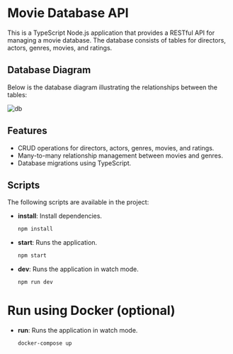 # Movie Database API

This is a TypeScript Node.js application that provides a RESTful API for managing a movie database. The database consists of tables for directors, actors, genres, movies, and ratings.

## Database Diagram

Below is the database diagram illustrating the relationships between the tables:

![db](https://github.com/user-attachments/assets/2c1063aa-86e5-4361-9d91-445bd3003979)

## Features

- CRUD operations for directors, actors, genres, movies, and ratings.
- Many-to-many relationship management between movies and genres.
- Database migrations using TypeScript.

## Scripts

The following scripts are available in the project:

- **install**: Install dependencies.
  ```bash
  npm install

- **start**: Runs the application.
  ```bash
  npm start

- **dev**: Runs the application in watch mode.
  ```bash
  npm run dev

# Run using Docker (optional)
- **run**: Runs the application in watch mode.
  ```bash
  docker-compose up
